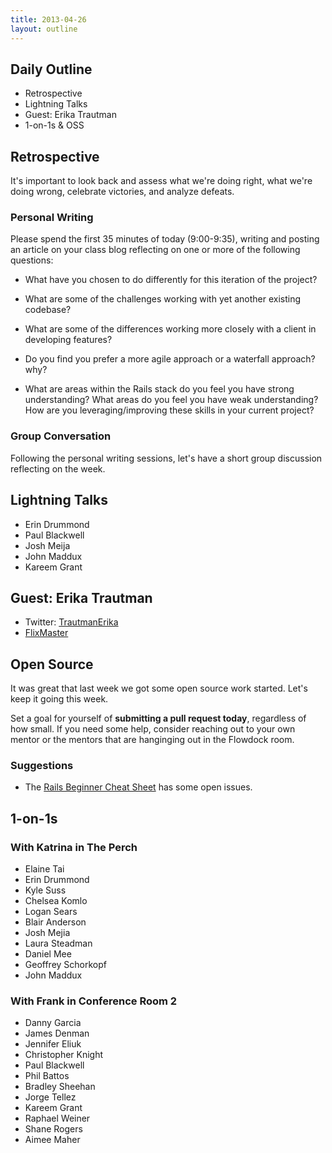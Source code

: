 ```yaml
---
title: 2013-04-26
layout: outline
---
```


## Daily Outline

* Retrospective
* Lightning Talks
* Guest: Erika Trautman
* 1-on-1s & OSS

## Retrospective

It's important to look back and assess what we're doing right, what we're doing wrong, celebrate victories, and analyze defeats.

### Personal Writing

Please spend the first 35 minutes of today (9:00-9:35), writing and posting an article on your class blog reflecting on one or more of the following questions:

* What have you chosen to do differently for this iteration of the project?

* What are some of the challenges working with yet another existing codebase?

* What are some of the differences working more closely with a client in developing features?

* Do you find you prefer a more agile approach or a waterfall approach? why?

* What are areas within the Rails stack do you feel you have strong understanding? What areas do you feel you have weak understanding? How are you leveraging/improving these skills in your current project?

### Group Conversation

Following the personal writing sessions, let's have a short group discussion reflecting on the week.

## Lightning Talks

* Erin Drummond
* Paul Blackwell
* Josh Meija
* John Maddux
* Kareem Grant

## Guest: Erika Trautman

* Twitter: [TrautmanErika](https://twitter.com/TrautmanErika)
* [FlixMaster](http://www.flixmaster.com/)

## Open Source

It was great that last week we got some open source work started. Let's keep it going this week.

Set a goal for yourself of **submitting a pull request today**, regardless of how small. If you need some help, consider reaching out to your own mentor or the mentors that are hanginging out in the Flowdock room.

### Suggestions

* The [Rails Beginner Cheat Sheet](https://github.com/PragTob/rails-beginner-cheatsheet) has some open issues.

## 1-on-1s

### With Katrina in The Perch

* Elaine Tai
* Erin Drummond
* Kyle Suss
* Chelsea Komlo
* Logan Sears
* Blair Anderson
* Josh Mejia
* Laura Steadman
* Daniel Mee
* Geoffrey Schorkopf
* John Maddux

### With Frank in Conference Room 2

* Danny Garcia
* James Denman
* Jennifer Eliuk
* Christopher Knight
* Paul Blackwell
* Phil Battos
* Bradley Sheehan
* Jorge Tellez
* Kareem Grant
* Raphael Weiner
* Shane Rogers
* Aimee Maher
